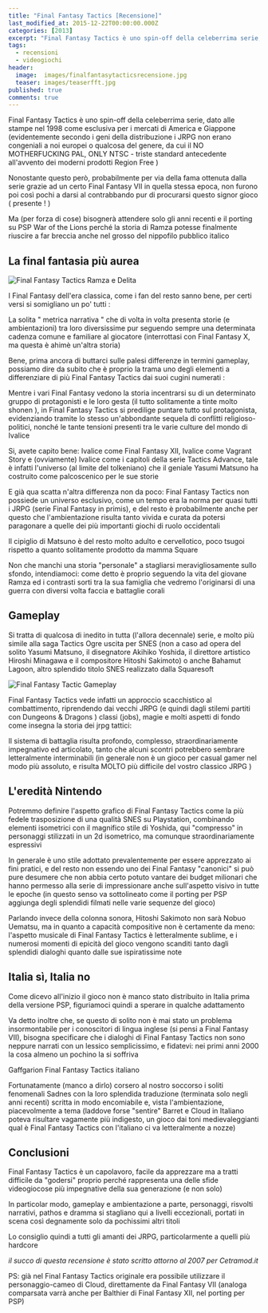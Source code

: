 ```yaml
---
title: "Final Fantasy Tactics [Recensione]"
last_modified_at: 2015-12-22T00:00:00.000Z
categories: [2013]
excerpt: "Final Fantasy Tactics è uno spin-off della celeberrima serie, dato alle stampe nel 1998..."
tags: 
  - recensioni
  - videogiochi
header:  
  image:  images/finalfantasytacticsrecensione.jpg
  teaser: images/teaserfft.jpg
published: true
comments: true
---
```


Final Fantasy Tactics è uno spin-off della celeberrima serie, dato alle stampe nel 1998 come esclusiva per i mercati di America e Giappone (evidentemente secondo i geni della distribuzione i JRPG non erano congeniali a noi europei o qualcosa del genere, da cui il NO MOTHERFUCKING PAL, ONLY NTSC - triste standard antecedente all'avvento dei moderni prodotti Region Free )

Nonostante questo però, probabilmente per via della fama ottenuta dalla serie grazie ad un certo Final Fantasy VII in quella stessa epoca, non furono poi così pochi a darsi al contrabbando pur di procurarsi questo signor gioco ( presente ! )

Ma (per forza di cose) bisognerà attendere solo gli anni recenti e il porting su PSP War of the Lions perché la storia di Ramza potesse finalmente riuscire a far breccia anche nel grosso del nippofilo pubblico italico

## La final fantasia più aurea

![Final Fantasy Tactics Ramza e Delita](https://25.media.tumblr.com/tumblr_m2u0r5cX3l1r9kt29o1_500.gif)

I Final Fantasy dell'era classica, come i fan del resto sanno bene, per certi versi si somigliano un po' tutti : 

La solita " metrica narrativa " che di volta in volta presenta storie (e ambientazioni) tra loro diversissime pur seguendo sempre una determinata cadenza comune e familiare al giocatore (interrottasi con Final Fantasy X, ma questa è ahimè un'altra storia)

Bene, prima ancora di buttarci sulle palesi differenze in termini gameplay, possiamo dire da subito che è proprio la trama uno degli elementi a differenziare di più Final Fantasy Tactics dai suoi cugini numerati : 

Mentre i vari Final Fantasy vedono la storia incentrarsi su di un determinato gruppo di protagonisti e le loro gesta (il tutto solitamente a tinte molto shonen ), in Final Fantasy Tactics si predilige puntare tutto sul protagonista, evidenziando tramite lo stesso un'abbondante sequela di conflitti religioso-politici, nonché le tante tensioni presenti tra le varie culture del mondo di Ivalice 

Si, avete capito bene: Ivalice come Final Fantasy XII, Ivalice come Vagrant Story e (ovviamente) Ivalice come i capitoli della serie Tactics Advance, tale è infatti l'universo (al limite del tolkeniano) che il geniale Yasumi Matsuno ha costruito come palcoscenico per le sue storie

E già qua scatta n'altra differenza non da poco: Final Fantasy Tactics non possiede un universo esclusivo, come un tempo era la norma per quasi tutti i JRPG (serie Final Fantasy in primis), e del resto è probabilmente anche per questo che l'ambientazione risulta tanto vivida e curata da potersi paragonare a quelle dei più importanti giochi di ruolo occidentali

Il cipiglio di Matsuno è del resto molto adulto e cervellotico, poco tsugoi rispetto a quanto solitamente prodotto da mamma Square

Non che manchi una storia "personale" a stagliarsi meravigliosamente sullo sfondo, intendiamoci: come detto è proprio seguendo la vita del giovane Ramza ed i contrasti sorti tra la sua famiglia che vedremo l'originarsi di una guerra con diversi volta faccia e battaglie corali

## Gameplay

Si tratta di qualcosa di inedito in tutta (l'allora decennale) serie, e molto più simile alla saga Tactics Ogre uscita per SNES (non a caso ad opera del solito Yasumi Matsuno, il disegnatore Akihiko Yoshida, il direttore artistico Hiroshi Minagawa e il compositore Hitoshi Sakimoto) o anche Bahamut Lagoon, altro splendido titolo SNES realizzato dalla Squaresoft

![Final Fantasy Tactic Gameplay](https://25.media.tumblr.com/tumblr_m6ylewWZwH1qe2qqzo1_250.gif)

Final Fantasy Tactics vede infatti un approccio scacchistico al combattimento, riprendendo dai vecchi JRPG (e quindi dagli stilemi partiti con Dungeons & Dragons ) classi (jobs), magie e molti aspetti di fondo come insegna la storia dei jrpg tattici:

Il sistema di battaglia risulta profondo, complesso, straordinariamente impegnativo ed articolato, tanto che alcuni scontri potrebbero sembrare letteralmente interminabili (in generale non è un gioco per casual gamer nel modo più assoluto, e risulta MOLTO più difficile del vostro classico JRPG )

## L'eredità Nintendo

Potremmo definire l'aspetto grafico di Final Fantasy Tactics come la più fedele trasposizione di una qualità SNES su Playstation, combinando elementi isometrici con il magnifico stile di Yoshida, qui "compresso" in personaggi stilizzati in un 2d isometrico, ma comunque straordinariamente espressivi

In generale è uno stile adottato prevalentemente per essere apprezzato ai fini pratici, e del resto non essendo uno dei Final Fantasy "canonici" si può pure desumere che non abbia certo potuto vantare dei budget milionari che hanno permesso alla serie di impressionare anche sull'aspetto visivo in tutte le epoche (in questo senso va sottolineato come il porting per PSP aggiunga degli splendidi filmati nelle varie sequenze del gioco)

Parlando invece della colonna sonora, Hitoshi Sakimoto non sarà Nobuo Uematsu, ma in quanto a capacità compositive non è certamente da meno: l'aspetto musicale di Final Fantasy Tactics è letteralmente sublime, e i numerosi momenti di epicità del gioco vengono scanditi tanto dagli splendidi dialoghi quanto dalle sue ispiratissime note

## Italia sì, Italia no

Come dicevo all'inizio il gioco non è manco stato distribuito in Italia prima della versione PSP, figuriamoci quindi a sperare in qualche adattamento

Va detto inoltre che, se questo di solito non è mai stato un problema insormontabile per i conoscitori di lingua inglese (si pensi a Final Fantasy VII), bisogna specificare che i dialoghi di Final Fantasy Tactics non sono neppure narrati con un lessico semplicissimo, e fidatevi: nei primi anni 2000 la cosa almeno un pochino la si soffriva

Gaffgarion Final Fantasy Tactics italiano

Fortunatamente (manco a dirlo) corsero al nostro soccorso i soliti fenomenali Sadnes con la loro splendida traduzione (terminata solo negli anni recenti) scritta in modo encomiabile e, vista l'ambientazione, piacevolmente a tema (laddove forse "sentire" Barret e Cloud in Italiano poteva risultare vagamente più indigesto, un gioco dai toni medievaleggianti qual è Final Fantasy Tactics con l'italiano ci va letteralmente a nozze)

## Conclusioni

Final Fantasy Tactics è un capolavoro, facile da apprezzare ma a tratti difficile da "godersi" proprio perché rappresenta una delle sfide videogiocose più impegnative della sua generazione (e non solo)

In particolar modo, gameplay e ambientazione a parte, personaggi, risvolti narrativi, pathos e dramma si stagliano qui a livelli eccezionali, portati in scena così degnamente solo da pochissimi altri titoli

Lo consiglio quindi a tutti gli amanti dei JRPG, particolarmente a quelli più hardcore 

_il succo di questa recensione è stato scritto attorno al 2007 per Cetramod.it_  

PS: già nel Final Fantasy Tactics originale era possibile utilizzare il personaggio-cameo di Cloud, direttamente da Final Fantasy VII (analoga comparsata varrà anche per Balthier di Final Fantasy XII, nel porting per PSP)
